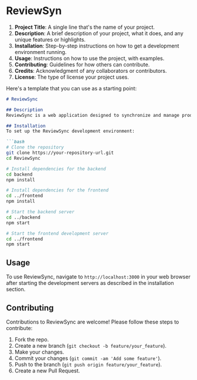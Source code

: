 # ReviewSyn
1. **Project Title**: A single line that's the name of your project.
2. **Description**: A brief description of your project, what it does, and any unique features or highlights.
3. **Installation**: Step-by-step instructions on how to get a development environment running.
4. **Usage**: Instructions on how to use the project, with examples.
5. **Contributing**: Guidelines for how others can contribute.
6. **Credits**: Acknowledgment of any collaborators or contributors.
7. **License**: The type of license your project uses.

Here's a template that you can use as a starting point:

```markdown
# ReviewSync

## Description
ReviewSync is a web application designed to synchronize and manage product reviews across various platforms.

## Installation
To set up the ReviewSync development environment:

```bash
# Clone the repository
git clone https://your-repository-url.git
cd ReviewSync

# Install dependencies for the backend
cd backend
npm install

# Install dependencies for the frontend
cd ../frontend
npm install

# Start the backend server
cd ../backend
npm start

# Start the frontend development server
cd ../frontend
npm start
```

## Usage
To use ReviewSync, navigate to `http://localhost:3000` in your web browser after starting the development servers as described in the installation section.

## Contributing
Contributions to ReviewSync are welcome! Please follow these steps to contribute:

1. Fork the repo.
2. Create a new branch (`git checkout -b feature/your_feature`).
3. Make your changes.
4. Commit your changes (`git commit -am 'Add some feature'`).
5. Push to the branch (`git push origin feature/your_feature`).
6. Create a new Pull Request.


